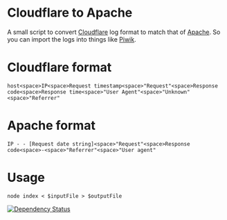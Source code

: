 Cloudflare to Apache
=====================

A small script to convert [Cloudflare](http://www.cloudflare.com) log format to match that of [Apache](http://httpd.apache.org). So you can import the logs into things like [Piwik](http://piwik.org).

# Cloudflare format

```
host<space>IP<space>Request timestamp<space>"Request"<space>Response code<space>Response time<space>"User Agent"<space>"Unknown"<space>"Referrer"
```

# Apache format

```
IP - - [Request date string]<space>"Request"<space>Response code<space>-<space>"Referrer"<space>"User agent"
```

# Usage

```
node index < $inputFile > $outputFile
```

[![Dependency Status](https://david-dm.org/surevine/cloudflare-to-apache.svg)](https://david-dm.org/surevine/cloudflare-to-apache)
